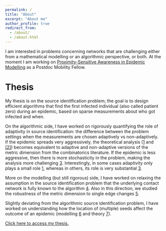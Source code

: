 ```yaml
---
permalink: /
title: "About"
excerpt: "About me"
author_profile: true
redirect_from: 
  - /about/
  - /about.html
---
```



I am interested in problems concerning networks that are challenging either from a mathematical modelling or an algorithmic perspective, or both. At the moment I am working on [Proximity-Sensitive Awareness in Epidemic Modelling](https://data.snf.ch/grants/grant/211129) as a Postdoc Mobility Fellow.


Thesis
======
My thesis is on the source idenitfication problem; the goal is to design efficient algorithms that find the first infected individual (also called patient zero) during an epidemic, based on sparse measurements about who got infected and when.

On the algorithmic side, I have worked on rigorously quantifying the role of adaptivity in source identification: the difference between the problem settings when the measurements are chosen adaptively vs non-adaptively. If the epidemic spreads very aggressively, the theoretical analysis ([1](https://doi.org/10.1016/j.ejc.2021.103317) and [\[2\]](https://doi.org/10.1017/jpr.2021.16)) becomes equivalent to adaptive and non-adaptive versions of the metric dimension from the combinatorics literature. If the epidemic is less aggressive, then there is more stochasticity in the problem, making the analysis more challenging [3](https://doi.org/10.1016/j.tcs.2022.02.008). Interestingly, in some cases adaptivity only plays a small role [1](https://doi.org/10.1016/j.ejc.2021.103317), whereas in others, its role is very substantial [3](https://doi.org/10.1016/j.tcs.2022.02.008).

More on the modelling (but still rigorous) side, I have worked on relaxing the assumption in the source identification problem that the underlying contact network is fully known to the algorithm [4](https://doi.org/10.1007%2Fs41109-023-00566-3). Also in this direction, we studied the robustness of the metric dimension to single edge changes [5](https://doi.org/10.1016/j.dam.2022.02.014). 

Slightly deviating from the algorithmic source identification problem, I have worked on understanding how the location of (multiple) seeds affect the outcome of an epidemic (modelling [6](https://doi.org/10.1073/pnas.2112607118) and theory [7](https://arxiv.org/abs/2304.11971)). 

[Click here to access my thesis.](https://infoscience.epfl.ch/record/295110)
